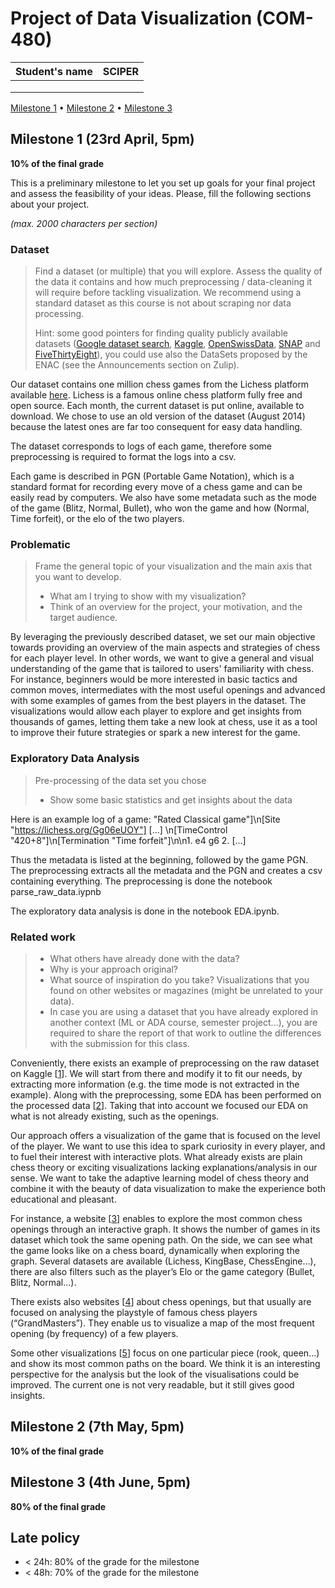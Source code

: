 # Project of Data Visualization (COM-480)

| Student's name | SCIPER |
| -------------- | ------ |
| | |
| | |
| | |

[Milestone 1](#milestone-1) • [Milestone 2](#milestone-2) • [Milestone 3](#milestone-3)

## Milestone 1 (23rd April, 5pm)

**10% of the final grade**

This is a preliminary milestone to let you set up goals for your final project and assess the feasibility of your ideas.
Please, fill the following sections about your project.

*(max. 2000 characters per section)*

### Dataset

> Find a dataset (or multiple) that you will explore. Assess the quality of the data it contains and how much preprocessing / data-cleaning it will require before tackling visualization. We recommend using a standard dataset as this course is not about scraping nor data processing.
>
> Hint: some good pointers for finding quality publicly available datasets ([Google dataset search](https://datasetsearch.research.google.com/), [Kaggle](https://www.kaggle.com/datasets), [OpenSwissData](https://opendata.swiss/en/), [SNAP](https://snap.stanford.edu/data/) and [FiveThirtyEight](https://data.fivethirtyeight.com/)), you could use also the DataSets proposed by the ENAC (see the Announcements section on Zulip).
> 

Our dataset contains one million chess games from the Lichess platform available [here](https://database.lichess.org). Lichess is a famous online chess platform fully free and open source. Each month, the current dataset is put online, available to download. We chose to use an old version of the dataset (August 2014) because the latest ones are far too consequent for easy data handling.

The dataset corresponds to logs of each game, therefore some preprocessing is required to format the logs into a csv.

Each game is described in PGN (Portable Game Notation), which is a standard format for recording every move of a chess game and can be easily read by computers. We also have some metadata such as the mode of the game (Blitz, Normal, Bullet), who won the game and how (Normal, Time forfeit), or the elo of the two players.


### Problematic

> Frame the general topic of your visualization and the main axis that you want to develop.
> - What am I trying to show with my visualization?
> - Think of an overview for the project, your motivation, and the target audience.

By leveraging the previously described dataset, we set our main objective towards providing an overview of the main aspects and strategies of chess for each player level. In other words, we want to give a general and visual understanding of the game that is tailored to users' familiarity with chess. For instance, beginners would be more interested in basic tactics and common moves, intermediates with the most useful openings and advanced with some examples of games from the best players in the dataset. The visualizations would allow each player to explore and get insights from thousands of games, letting them take a new look at chess, use it as a tool to improve their future strategies or spark a new interest for the game.


### Exploratory Data Analysis

> Pre-processing of the data set you chose
> - Show some basic statistics and get insights about the data

Here is an example log of a game: 
"Rated Classical game"]\n[Site "https://lichess.org/Gg06eUOY"] [...] \n[TimeControl "420+8"]\n[Termination "Time forfeit"]\n\n1. e4 g6 2. [...]

Thus the metadata is listed at the beginning, followed by the game PGN. The preprocessing extracts all the metadata and the PGN and creates a csv containing everything. The preprocessing is done the notebook parse_raw_data.iypnb

The exploratory data analysis is done in the notebook EDA.ipynb.


### Related work


> - What others have already done with the data?
> - Why is your approach original?
> - What source of inspiration do you take? Visualizations that you found on other websites or magazines (might be unrelated to your data).
> - In case you are using a dataset that you have already explored in another context (ML or ADA course, semester project...), you are required to share the report of that work to outline the differences with the submission for this class.

Conveniently, there exists an example of preprocessing on the raw dataset on Kaggle [[1](https://www.kaggle.com/ironicninja/converting-raw-chess-pgn-to-readable-data)]. We will start from there and modify it to fit our needs, by extracting more information (e.g. the time mode is not extracted in the example). Along with the preprocessing, some EDA has been performed on the processed data [[2](https://www.kaggle.com/ironicninja/online-chess-games)]. Taking that into account we focused our EDA on what is not already existing, such as the openings.

Our approach offers a visualization of the game that is focused on the level of the player. We want to use this idea to spark curiosity in every player, and to fuel their interest with interactive plots. What already exists are plain chess theory or exciting visualizations lacking explanations/analysis in our sense. We want to take the adaptive learning model of chess theory and combine it with the beauty of data visualization to make the experience both educational and pleasant. 

For instance, a website [[3](https://www.chessroots.com)] enables to explore the most common chess openings through an interactive graph. It shows the number of games in its dataset which took the same opening path. On the side, we can see what the game looks like on a chess board, dynamically when exploring the graph. Several datasets are available (Lichess, KingBase, ChessEngine…), there are also filters such as the player’s Elo or the game category (Bullet, Blitz, Normal...).

There exists also websites [[4](https://medium.com/analytics-vidhya/visualizing-grandmaster-openings-bd2cc3b9cd87)] about chess openings, but that usually are focused on analysing the playstyle of famous chess players (“GrandMasters”). They enable us to visualize a map of the most frequent opening (by frequency) of a few players.

Some other visualizations [[5](https://flowingdata.com/2015/06/01/chess-piece-moving-patterns/)] focus on one particular piece (rook, queen…) and show its most common paths on the board. We think it is an interesting perspective for the analysis but the look of the visualisations could be improved. The current one is not very readable, but it still gives good insights.



## Milestone 2 (7th May, 5pm)

**10% of the final grade**


## Milestone 3 (4th June, 5pm)

**80% of the final grade**


## Late policy

- < 24h: 80% of the grade for the milestone
- < 48h: 70% of the grade for the milestone

